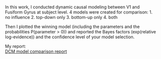 In this work, I conducted dynamic causal modeling between V1 and Fusiform Gyrus at subject level. 4 models were created for comparison: 1. no influence 2. top-down only 3. bottom-up only 4. both  <br>

Then I plotted the winning model (including the parameters and the probabilities P(parameter > 0)) and reported the Bayes factors (exp(relative log-evidence)) and the confidence level of your model selection.  <br>

My report: <br>
[DCM model comparison report](https://github.com/LilianYou/fMRI_Data_Analyses/blob/main/Statistical%20Analysis%20of%20fMRI%20Data/DCM/DCM%20Report.docx)
